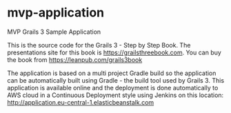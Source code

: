 # mvp-application
MVP Grails 3 Sample Application

This is the source code for the Grails 3 - Step by Step Book. The presentations site for this book is https://grailsthreebook.com. You can buy the book from https://leanpub.com/grails3book

The application is based on a multi project Gradle build so the application can be automatically built using Gradle - the build tool used by Grails 3. This application is available online and the deployment is done automatically to AWS cloud in a Continuous Deployment style using Jenkins on this location: http://application.eu-central-1.elasticbeanstalk.com
